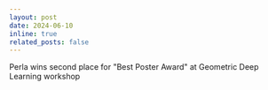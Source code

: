 ```yaml
---
layout: post
date: 2024-06-10 
inline: true
related_posts: false
---
```


Perla wins second place for "Best Poster Award" at Geometric Deep Learning workshop
